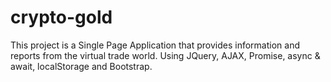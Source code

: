 # crypto-gold
This project is a Single Page Application that provides information and reports from the virtual trade world.
Using JQuery, AJAX, Promise, async & await, localStorage and Bootstrap.
